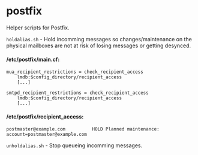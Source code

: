 # postfix
Helper scripts for Postfix.

`holdalias.sh` - Hold incomming messages so changes/maintenance on the physical mailboxes are not at risk of losing messages or getting desynced.

 #### /etc/postfix/main.cf:
    
    mua_recipient_restrictions = check_recipient_access
        lmdb:$config_directory/recipient_access
        [...]
        
    smtpd_recipient_restrictions = check_recipient_access
        lmdb:$config_directory/recipient_access
        [...]
    
 #### /etc/postfix/recipient_access:
    
    postmaster@example.com          HOLD Planned maintenance: account=postmaster@example.com
      
`unholdalias.sh` - Stop queueing incomming messages.
